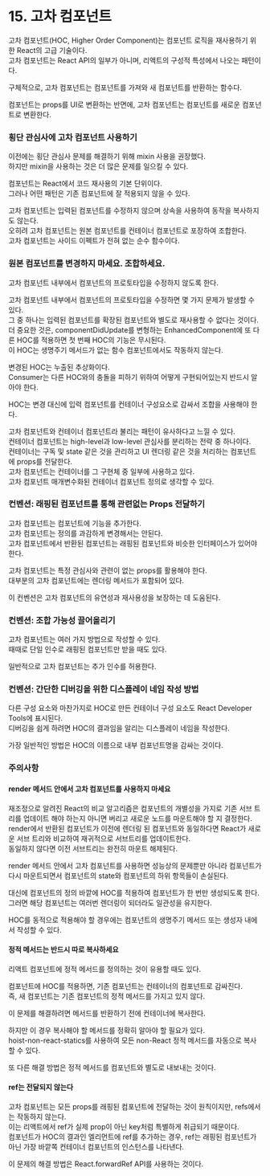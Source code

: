 # 15. 고차 컴포넌트

고차 컴포넌트(HOC, Higher Order Component)는 컴포넌트 로직을 재사용하기 위한 React의 고급 기술이다.  
고차 컴포넌트는 React API의 일부가 아니며, 리액트의 구성적 특성에서 나오는 패턴이다.

구체적으로, 고차 컴포넌트는 컴포넌트를 가져와 새 컴포넌트를 반환하는 함수다.

컴포넌트는 props를 UI로 변환하는 반면에, 고차 컴포넌트는 컴포넌트를 새로운 컴포넌트로 변환한다.

### 횡단 관심사에 고차 컴포넌트 사용하기

이전에는 횡단 관심사 문제를 해결하기 위해 mixin 사용을 권장했다.  
하지만 mixin을 사용하는 것은 더 많은 문제를 일으킬 수 있다.

컴포넌트는 React에서 코드 재사용의 기본 단위이다.  
그러나 어떤 패턴은 기존 컴포넌트에 잘 적용되지 않을 수 있다.

고차 컴포넌트는 입력된 컴포넌트를 수정하지 않으며 상속을 사용하여 동작을 복사하지도 않는다.  
오히려 고차 컴포넌트는 원본 컴포넌트를 컨테이너 컴포넌트로 포장하여 조합한다.  
고차 컴포넌트는 사이드 이펙트가 전혀 없는 순수 함수이다.

### 원본 컴포넌트를 변경하지 마세요. 조합하세요.

고차 컴포넌트 내부에서 컴포넌트의 프로토타입을 수정하지 않도록 한다.

고차 컴포넌트 내부에서 컴포넌트의 프로토타입을 수정하면 몇 가지 문제가 발생할 수 있다.  
그 중 하나는 입력된 컴포넌트를 확장된 컴포넌트와 별도로 재사용할 수 없다는 것이다.  
더 중요한 것은, componentDidUpdate를 변형하는 EnhancedComponent에 또 다른 HOC를 적용하면 첫 번째 HOC의 기능은 무시된다.  
이 HOC는 생명주기 메서드가 없는 함수 컴포넌트에서도 작동하지 않는다.

변경된 HOC는 누출된 추상화이다.  
Consumer는 다른 HOC와의 충돌을 피하기 위하여 어떻게 구현되어있는지 반드시 알아야 한다.

HOC는 변경 대신에 입력 컴포넌트를 컨테이너 구성요소로 감싸서 조합을 사용해야 한다.

고차 컴포넌트와 컨테이너 컴포넌트라 불리는 패턴이 유사하다고 느낄 수 있다.  
컨테이너 컴포넌트는 high-level과 low-level 관심사를 분리하는 전략 중 하나이다.  
컨테이너는 구독 및 state 같은 것을 관리하고 UI 렌더링 같은 것을 처리하는 컴포넌트에 props를 전달한다.  
고차 컴포넌트는 컨테이너를 그 구현체 중 일부에 사용하고 있다.  
고차 컴포넌트 매개변수화된 컨테이너 컴포넌트 정의로 생각할 수 있다.

### 컨벤션: 래핑된 컴포넌트를 통해 관련없는 Props 전달하기

고차 컴포넌트는 컴포넌트에 기능을 추가한다.  
고차 컴포넌트는 정의를 과감하게 변경해서는 안된다.  
고차 컴포넌트에서 반환된 컴포넌트는 래핑된 컴포넌트와 비슷한 인터페이스가 있어야 한다.

고차 컴포넌트는 특정 관심사와 관련이 없는 props를 활용해야 한다.  
대부분의 고차 컴포넌트에는 렌더링 메서드가 포함되어 있다.

이 컨벤션은 고차 컴포넌트의 유연성과 재사용성을 보장하는 데 도움된다.

### 컨벤션: 조합 가능성 끌어올리기

고차 컴포넌트는 여러 가지 방법으로 작성할 수 있다.  
때때로 단일 인수로 래핑된 컴포넌트만 받을 때도 있다.

일반적으로 고차 컴포넌트는 추가 인수를 허용한다.

### 컨벤션: 간단한 디버깅을 위한 디스플레이 네임 작성 방법

다른 구성 요소와 마찬가지로 HOC로 만든 컨테이너 구성 요소도 React Developer Tools에 표시된다.  
디버깅을 쉽게 하려면 HOC의 결과임을 알리는 디스플레이 네임을 작성한다.

가장 일반적인 방법은 HOC의 이름으로 내부 컴포넌트명을 감싸는 것이다.

### 주의사항

#### render 메서드 안에서 고차 컴포넌트를 사용하지 마세요

재조정으로 알려진 React의 비교 알고리즘은 컴포넌트의 개별성을 가지로 기존 서브 트리를 업데이트 해야 하는지 아니면 버리고 새로운 노드를 마운트해야 할 지 결정한다.  
render에서 반환된 컴포넌트가 이전에 렌더링 된 컴포넌트와 동일하다면 React가 새로운 서브 트리와 비교하여 재귀적으로 서브트리를 업데이트한다.  
동일하지 않다면 이전 서브트리는 완전히 마운트 해제된다.

render 메서드 안에서 고차 컴포넌트를 사용하면 성능상의 문제뿐만 아니라 컴포넌트가 다시 마운트되면서 컴포넌트의 state와 컴포넌트의 하위 항목들이 손실된다.

대신에 컴포넌트의 정의 바깥에 HOC를 적용하여 컴포넌트가 한 번만 생성되도록 한다.  
그러면 해당 컴포넌트는 여러번 렌더링이 되더라도 일관성을 유지한다.

HOC를 동적으로 적용해야 할 경우에는 컴포넌트의 생명주기 메서드 또는 생성자 내에서 작성할 수 있다.

#### 정적 메서드는 반드시 따로 복사하세요

리액트 컴포넌트에 정적 메서드를 정의하는 것이 유용할 때도 있다.

컴포넌트에 HOC를 적용하면, 기존 컴포넌트는 컨테이너의 컴포넌트로 감싸진다.  
즉, 새 컴포넌트는 기존 컴포넌트의 정적 메서드를 가지고 있지 않다.

이 문제를 해결하려면 메서드를 반환하기 전에 컨테이너에 복사한다.

하지만 이 경우 복사해야 할 메서드를 정확히 알아야 할 필요가 있다.  
hoist-non-react-statics를 사용하여 모든 non-React 정적 메서드를 자동으로 복사할 수 있다.

또 다른 해결 방법은 정적 메서드를 컴포넌트와 별도로 내보내는 것이다.

#### ref는 전달되지 않는다

고차 컴포넌트는 모든 props를 래핑된 컴포넌트에 전달하는 것이 원칙이지만, refs에서는 작동하지 않는다.  
이는 리액트에서 ref가 실제 prop이 아닌 key처럼 특별하게 취급되기 때문이다.  
컴포넌트가 HOC의 결과인 엘리먼트에 ref를 추가하는 경우, ref는 래핑된 컴포넌트가 아닌 가장 바깥쪽 컨테이너 컴포넌트의 인스턴스를 나타낸다.

이 문제의 해결 방법은 React.forwardRef API를 사용하는 것이다.